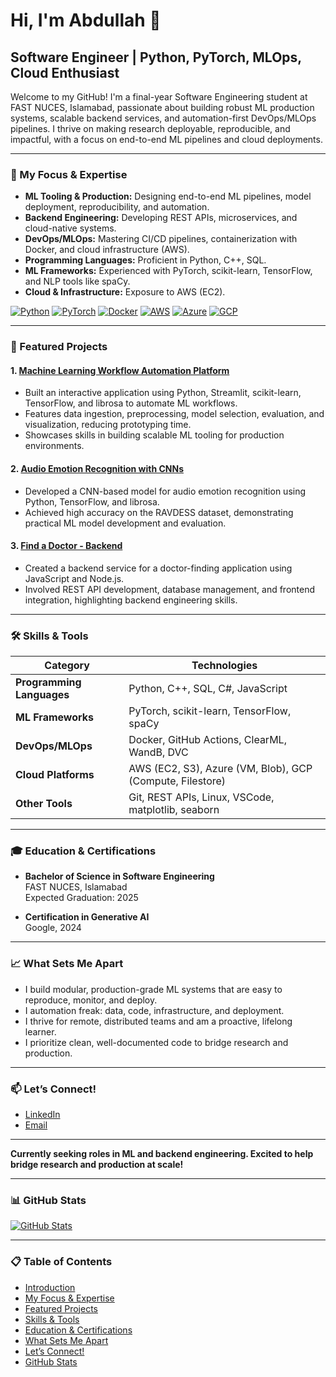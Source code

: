 # Hi, I'm Abdullah 👋

## Software Engineer | Python, PyTorch, MLOps, Cloud Enthusiast

Welcome to my GitHub! I'm a final-year Software Engineering student at FAST NUCES, Islamabad, passionate about building robust ML production systems, scalable backend services, and automation-first DevOps/MLOps pipelines. I thrive on making research deployable, reproducible, and impactful, with a focus on end-to-end ML pipelines and cloud deployments.

---

### 🌟 My Focus & Expertise

- **ML Tooling & Production:** Designing end-to-end ML pipelines, model deployment, reproducibility, and automation.
- **Backend Engineering:** Developing REST APIs, microservices, and cloud-native systems.
- **DevOps/MLOps:** Mastering CI/CD pipelines, containerization with Docker, and cloud infrastructure (AWS).
- **Programming Languages:** Proficient in Python, C++, SQL.
- **ML Frameworks:** Experienced with PyTorch, scikit-learn, TensorFlow, and NLP tools like spaCy.
- **Cloud & Infrastructure:** Exposure to AWS (EC2).

[![Python](https://img.shields.io/badge/Python-3776AB?style=for-the-badge&logo=python&logoColor=white)](https://www.python.org/)
[![PyTorch](https://img.shields.io/badge/PyTorch-%23EE4C2C.svg?style=for-the-badge&logo=PyTorch&logoColor=white)](https://pytorch.org/)
[![Docker](https://img.shields.io/badge/Docker-2CA5E0?style=for-the-badge&logo=docker&logoColor=white)](https://www.docker.com/)
[![AWS](https://img.shields.io/badge/AWS-%23FF9900.svg?style=for-the-badge&logo=amazon-aws&logoColor=white)](https://aws.amazon.com/)
[![Azure](https://img.shields.io/badge/Azure-0078D4?style=for-the-badge&logo=microsoftazure&logoColor=white)](https://azure.microsoft.com/)
[![GCP](https://img.shields.io/badge/Google%20Cloud%20Platform-4285F4?style=for-the-badge&logo=google-cloud&logoColor=white)](https://cloud.google.com/)


---

### 🚀 Featured Projects

#### 1. [Machine Learning Workflow Automation Platform](https://github.com/Abdullah9213/ml-workflow-automation)
- Built an interactive application using Python, Streamlit, scikit-learn, TensorFlow, and librosa to automate ML workflows.
- Features data ingestion, preprocessing, model selection, evaluation, and visualization, reducing prototyping time.
- Showcases skills in building scalable ML tooling for production environments.

#### 2. [Audio Emotion Recognition with CNNs](https://github.com/Abdullah9213/audio-emotion-recognition)
- Developed a CNN-based model for audio emotion recognition using Python, TensorFlow, and librosa.
- Achieved high accuracy on the RAVDESS dataset, demonstrating practical ML model development and evaluation.

#### 3. [Find a Doctor - Backend](https://github.com/Abdullah9213/findadoctor-backend)
- Created a backend service for a doctor-finding application using JavaScript and Node.js.
- Involved REST API development, database management, and frontend integration, highlighting backend engineering skills.

---

### 🛠️ Skills & Tools

| **Category**          | **Technologies**                                      |
|-----------------------|------------------------------------------------------|
| **Programming Languages** | Python, C++, SQL, C#, JavaScript                   |
| **ML Frameworks**     | PyTorch, scikit-learn, TensorFlow, spaCy           |
| **DevOps/MLOps**      | Docker, GitHub Actions, ClearML, WandB, DVC        |
| **Cloud Platforms**   | AWS (EC2, S3), Azure (VM, Blob), GCP (Compute, Filestore) |
| **Other Tools**       | Git, REST APIs, Linux, VSCode, matplotlib, seaborn |

---

### 🎓 Education & Certifications

- **Bachelor of Science in Software Engineering**  
  FAST NUCES, Islamabad  
  Expected Graduation: 2025

- **Certification in Generative AI**  
  Google, 2024

---

### 📈 What Sets Me Apart

- I build modular, production-grade ML systems that are easy to reproduce, monitor, and deploy.
- I automation freak: data, code, infrastructure, and deployment.
- I thrive for remote, distributed teams and am a proactive, lifelong learner.
- I prioritize clean, well-documented code to bridge research and production.

---

### 📫 Let’s Connect!

- [LinkedIn](www.linkedin.com/in/abdullah-ghaffar-97b050249)
- [Email](mailto:abdullah.gheffer@gmail.com)

---

**Currently seeking roles in ML and backend engineering. Excited to help bridge research and production at scale!**

---

### 📊 GitHub Stats

[![GitHub Stats](https://github-readme-stats.vercel.app/api?username=Abdullah9213&show_icons=true)](https://github.com/anuraghazra/github-readme-stats)

---

### 📋 Table of Contents

- [Introduction](#hi-im-abdullah-)
- [My Focus & Expertise](#-my-focus--expertise)
- [Featured Projects](#-featured-projects)
- [Skills & Tools](#-skills--tools)
- [Education & Certifications](#-education--certifications)
- [What Sets Me Apart](#-what-sets-me-apart)
- [Let’s Connect!](#-lets-connect)
- [GitHub Stats](#-github-stats)
